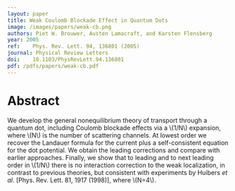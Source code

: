 ```yaml
---
layout: paper
title: Weak Coulomb Blockade Effect in Quantum Dots
image: /images/papers/weak-cb.png
authors: Piet W. Brouwer, Austen Lamacraft, and Karsten Flensberg
year: 2005
ref: 	Phys. Rev. Lett. 94, 136801 (2005)
journal: Physical Review Letters
doi: 	10.1103/PhysRevLett.94.136801
pdf: /pdfs/papers/weak-cb.pdf
---
```


# Abstract

We develop the general nonequilibrium theory of transport through a quantum dot, including Coulomb blockade effects via a \\(1/N\\) expansion, where \\(N\\) is the number of scattering channels. At lowest order we recover the Landauer formula for the current plus a self-consistent equation for the dot potential. We obtain the leading corrections and compare with earlier approaches. Finally, we show that to leading and to next leading order in \\(1/N\\) there is no interaction correction to the weak localization, in contrast to previous theories, but consistent with experiments by Huibers _et al_. [Phys. Rev. Lett. 81, 1917 (1998)], where \\(N=4\\).
